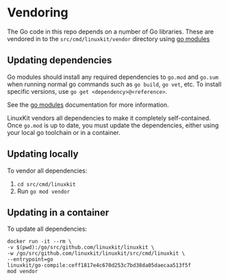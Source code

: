 Vendoring
=========

The Go code in this repo depends on a number of Go libraries.
These are vendored in to the `src/cmd/linuxkit/vendor` directory using [go modules](https://golang.org/ref/mod)

## Updating dependencies

Go modules should install any required dependencies to `go.mod` and `go.sum` when running normal go commands such as `go build`,
`go vet`, etc. To install specific versions, use `go get <dependency>@<reference>`.

See the [go modules](https://golang.org/ref/mod) documentation for more information.

LinuxKit vendors all dependencies to make it completely self-contained. Once `go.mod` is up to date,
you must update the dependencies, either using your local go toolchain or in a container.

## Updating locally

To vendor all dependencies:

1. `cd src/cmd/linuxkit`
1. Run `go mod vendor`

## Updating in a container

To update all dependencies:

```
docker run -it --rm \
-v $(pwd):/go/src/github.com/linuxkit/linuxkit \
-w /go/src/github.com/linuxkit/linuxkit/src/cmd/linuxkit \
--entrypoint=go
linuxkit/go-compile:ceff1817e4c670d253c7bd38da05daecaa513f5f
mod vendor
```

